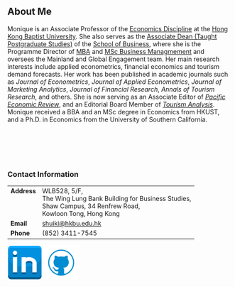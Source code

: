 ## About Me 

Monique is an Associate Professor of the [Economics Discipline](https://bus.hkbu.edu.hk/eng/bus/department/aef/faculty-members/index.jsp) at the [Hong Kong Baptist University](https://bus.hkbu.edu.hk/eng/bus/main/Index). She also serves as the [Associate Dean (Taught Postgraduate Studies)](https://bus.hkbu.edu.hk/eng/bus/about-the-school/people-school-of-business/school-administration/index.jsp) of the [School of Business](https://bus.hkbu.edu.hk/eng/bus/about-the-school/about-school-of-business/index.jsp), where she is the Programme Director of [MBA](https://mba.hkbu.edu.hk/) and [MSc Business Managmement](https://mscbm.hkbu.edu.hk/eng/main/Index) and oversees the Mainland and Global Engagement team. Her main research interests include applied econometrics, financial economics and tourism demand forecasts. Her work has been published in academic journals such as *Journal of Econometrics*, *Journal of Applied Econometrics*, *Journal of Marketing Analytics*, *Journal of Financial Research*, *Annals of Tourism Research*, and others. She is now serving as an Associate Editor of [*Pacific Economic Review*](https://onlinelibrary.wiley.com/journal/14680106), and an Editorial Board Member of [*Tourism Analysis*](https://cognizantcommunication.com/publication/tourism-analysis-an-interdisciplinary-tourism-hospitality-journal/). Monique received a BBA and an MSc degree in Economics from HKUST, and a Ph.D. in Economics from the University of Southern California. 

<br/><br/> 
<br/><br/> 


### Contact Information

|              |                   | 
|:-------------|:------------------|
| **Address** <br /><br /><br /><br /> | WLB528, 5/F, <br />The Wing Lung Bank Building for Business Studies, <br />Shaw Campus, 34 Renfrew Road, <br />Kowloon Tong, Hong Kong| 
| **Email**    | <shuiki@hkbu.edu.hk>   | 
| **Phone**    | (852) 3411-7545     | 
  


<a href = "https://hk.linkedin.com/in/monique-wan-93a668122"><img src = "in.png" width = "78"/></a>
<a href = "https://github.com/Monique-Wan"><img src = "github.png" width = "78"/></a>




